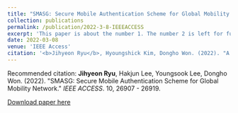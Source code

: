 ```yaml
---
title: "SMASG: Secure Mobile Authentication Scheme for Global Mobility Network"
collection: publications
permalink: /publication/2022-3-8-IEEEACCESS
excerpt: 'This paper is about the number 1. The number 2 is left for future work.'
date: 2022-03-08
venue: 'IEEE Access'
citation: '<b>Jihyeon Ryu</b>, Hyoungshick Kim, Dongho Won. (2022). "A New Lightweight and Anonymous Authentication Scheme for IoT." <i>IEEE Access</i>. 10, 26907 - 26919.'
---
```


Recommended citation: **Jihyeon Ryu**, Hakjun Lee, Youngsook Lee, Dongho Won. (2022). "SMASG: Secure Mobile Authentication Scheme for Global Mobility Network." *IEEE ACCESS*. 10, 26907 - 26919.

[Download paper here](http://janicejihyeon.github.io/files/IEEEACCESS_SMASG.pdf)
